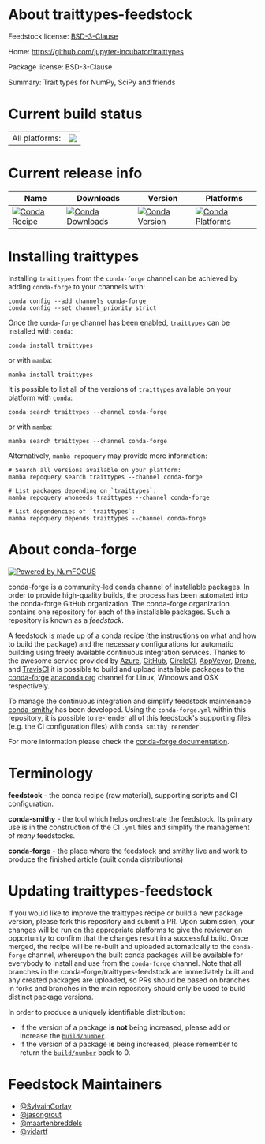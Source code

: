 About traittypes-feedstock
==========================

Feedstock license: [BSD-3-Clause](https://github.com/conda-forge/traittypes-feedstock/blob/main/LICENSE.txt)

Home: https://github.com/jupyter-incubator/traittypes

Package license: BSD-3-Clause

Summary: Trait types for NumPy, SciPy and friends

Current build status
====================


<table><tr><td>All platforms:</td>
    <td>
      <a href="https://dev.azure.com/conda-forge/feedstock-builds/_build/latest?definitionId=6042&branchName=main">
        <img src="https://dev.azure.com/conda-forge/feedstock-builds/_apis/build/status/traittypes-feedstock?branchName=main">
      </a>
    </td>
  </tr>
</table>

Current release info
====================

| Name | Downloads | Version | Platforms |
| --- | --- | --- | --- |
| [![Conda Recipe](https://img.shields.io/badge/recipe-traittypes-green.svg)](https://anaconda.org/conda-forge/traittypes) | [![Conda Downloads](https://img.shields.io/conda/dn/conda-forge/traittypes.svg)](https://anaconda.org/conda-forge/traittypes) | [![Conda Version](https://img.shields.io/conda/vn/conda-forge/traittypes.svg)](https://anaconda.org/conda-forge/traittypes) | [![Conda Platforms](https://img.shields.io/conda/pn/conda-forge/traittypes.svg)](https://anaconda.org/conda-forge/traittypes) |

Installing traittypes
=====================

Installing `traittypes` from the `conda-forge` channel can be achieved by adding `conda-forge` to your channels with:

```
conda config --add channels conda-forge
conda config --set channel_priority strict
```

Once the `conda-forge` channel has been enabled, `traittypes` can be installed with `conda`:

```
conda install traittypes
```

or with `mamba`:

```
mamba install traittypes
```

It is possible to list all of the versions of `traittypes` available on your platform with `conda`:

```
conda search traittypes --channel conda-forge
```

or with `mamba`:

```
mamba search traittypes --channel conda-forge
```

Alternatively, `mamba repoquery` may provide more information:

```
# Search all versions available on your platform:
mamba repoquery search traittypes --channel conda-forge

# List packages depending on `traittypes`:
mamba repoquery whoneeds traittypes --channel conda-forge

# List dependencies of `traittypes`:
mamba repoquery depends traittypes --channel conda-forge
```


About conda-forge
=================

[![Powered by
NumFOCUS](https://img.shields.io/badge/powered%20by-NumFOCUS-orange.svg?style=flat&colorA=E1523D&colorB=007D8A)](https://numfocus.org)

conda-forge is a community-led conda channel of installable packages.
In order to provide high-quality builds, the process has been automated into the
conda-forge GitHub organization. The conda-forge organization contains one repository
for each of the installable packages. Such a repository is known as a *feedstock*.

A feedstock is made up of a conda recipe (the instructions on what and how to build
the package) and the necessary configurations for automatic building using freely
available continuous integration services. Thanks to the awesome service provided by
[Azure](https://azure.microsoft.com/en-us/services/devops/), [GitHub](https://github.com/),
[CircleCI](https://circleci.com/), [AppVeyor](https://www.appveyor.com/),
[Drone](https://cloud.drone.io/welcome), and [TravisCI](https://travis-ci.com/)
it is possible to build and upload installable packages to the
[conda-forge](https://anaconda.org/conda-forge) [anaconda.org](https://anaconda.org/)
channel for Linux, Windows and OSX respectively.

To manage the continuous integration and simplify feedstock maintenance
[conda-smithy](https://github.com/conda-forge/conda-smithy) has been developed.
Using the ``conda-forge.yml`` within this repository, it is possible to re-render all of
this feedstock's supporting files (e.g. the CI configuration files) with ``conda smithy rerender``.

For more information please check the [conda-forge documentation](https://conda-forge.org/docs/).

Terminology
===========

**feedstock** - the conda recipe (raw material), supporting scripts and CI configuration.

**conda-smithy** - the tool which helps orchestrate the feedstock.
                   Its primary use is in the construction of the CI ``.yml`` files
                   and simplify the management of *many* feedstocks.

**conda-forge** - the place where the feedstock and smithy live and work to
                  produce the finished article (built conda distributions)


Updating traittypes-feedstock
=============================

If you would like to improve the traittypes recipe or build a new
package version, please fork this repository and submit a PR. Upon submission,
your changes will be run on the appropriate platforms to give the reviewer an
opportunity to confirm that the changes result in a successful build. Once
merged, the recipe will be re-built and uploaded automatically to the
`conda-forge` channel, whereupon the built conda packages will be available for
everybody to install and use from the `conda-forge` channel.
Note that all branches in the conda-forge/traittypes-feedstock are
immediately built and any created packages are uploaded, so PRs should be based
on branches in forks and branches in the main repository should only be used to
build distinct package versions.

In order to produce a uniquely identifiable distribution:
 * If the version of a package **is not** being increased, please add or increase
   the [``build/number``](https://docs.conda.io/projects/conda-build/en/latest/resources/define-metadata.html#build-number-and-string).
 * If the version of a package **is** being increased, please remember to return
   the [``build/number``](https://docs.conda.io/projects/conda-build/en/latest/resources/define-metadata.html#build-number-and-string)
   back to 0.

Feedstock Maintainers
=====================

* [@SylvainCorlay](https://github.com/SylvainCorlay/)
* [@jasongrout](https://github.com/jasongrout/)
* [@maartenbreddels](https://github.com/maartenbreddels/)
* [@vidartf](https://github.com/vidartf/)

